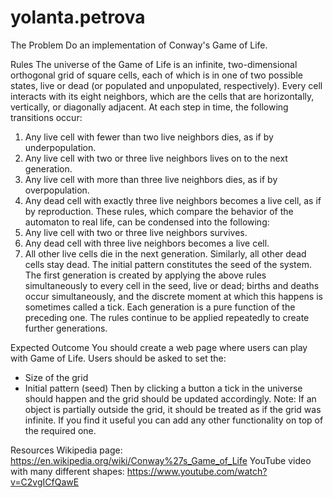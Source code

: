 # yolanta.petrova

The Problem
Do an implementation of Conway's Game of Life.

Rules
The universe of the Game of Life is an infinite, two-dimensional orthogonal grid of square cells,
each of which is in one of two possible states, live or dead (or populated and unpopulated,
respectively). Every cell interacts with its eight neighbors, which are the cells that are
horizontally, vertically, or diagonally adjacent. At each step in time, the following transitions
occur:
1. Any live cell with fewer than two live neighbors dies, as if by underpopulation.
2. Any live cell with two or three live neighbors lives on to the next generation.
3. Any live cell with more than three live neighbors dies, as if by overpopulation.
4. Any dead cell with exactly three live neighbors becomes a live cell, as if by reproduction.
These rules, which compare the behavior of the automaton to real life, can be condensed into
the following:
1. Any live cell with two or three live neighbors survives.
2. Any dead cell with three live neighbors becomes a live cell.
3. All other live cells die in the next generation. Similarly, all other dead cells stay dead.
The initial pattern constitutes the seed of the system. The first generation is created by applying
the above rules simultaneously to every cell in the seed, live or dead; births and deaths occur
simultaneously, and the discrete moment at which this happens is sometimes called a tick. Each
generation is a pure function of the preceding one. The rules continue to be applied repeatedly
to create further generations.

Expected Outcome
You should create a web page where users can play with Game of Life.
Users should be asked to set the:
- Size of the grid
- Initial pattern (seed)
Then by clicking a button a tick in the universe should happen and the grid should be updated
accordingly. Note: If an object is partially outside the grid, it should be treated as if the grid was
infinite.
If you find it useful you can add any other functionality on top of the required one.

Resources
Wikipedia page: https://en.wikipedia.org/wiki/Conway%27s_Game_of_Life
YouTube video with many different shapes: https://www.youtube.com/watch?v=C2vgICfQawE
